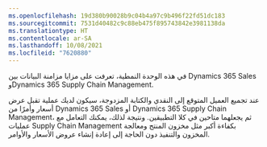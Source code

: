 ```yaml
---
ms.openlocfilehash: 19d380b90028b9c04b4a97c9b496f22fd51dc183
ms.sourcegitcommit: 7531d40482c9c88eb475f895743842e3981138da
ms.translationtype: HT
ms.contentlocale: ar-SA
ms.lasthandoff: 10/08/2021
ms.locfileid: "7620880"
---
```

في هذه الوحدة النمطية، تعرفت على مزايا مزامنة البيانات بين Dynamics 365 Sales وDynamics 365 Supply Chain Management.

عند تجميع العميل المتوقع إلى النقدي والكتابة المزدوجة، سيكون لديك عملية تقبل عرض أسعار وأمرًا من Dynamics 365 Sales أو Dynamics 365 Supply Chain Management، ثم يجعلهما متاحين في كلا التطبيقين. ونتيجة لذلك، يمكنك التعامل مع عمليات Supply Chain Management بكفاءة أكبر مثل مخزون المنتج ومعالجة المخزون والتنفيذ دون الحاجة إلى إعادة إنشاء عروض الأسعار والأوامر.

